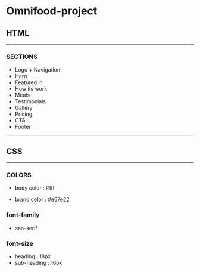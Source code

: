 #  Omnifood-project

##  HTML

***

###  SECTIONS

- Logo + Navigation
- Hero
- Featured in
- How its work
- Meals
- Testimonials
- Gallery
- Pricing
- CTA
- Footer

***

## CSS

***

### COLORS
+ body color : #fff
- brand color : #e67e22

### font-family

- san-serif

### font-size

- heading : 18px
- sub-heading : 16px
